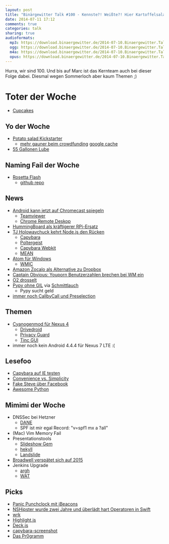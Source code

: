 ```yaml
---
layout: post
title: "Binärgewitter Talk #100 - Kennste?! Weißte?! Hier Kartoffelsalat!"
date: 2014-07-11 17:12
comments: true
categories: talk
sharing: true
audioformats:
  mp3: https://download.binaergewitter.de/2014-07-10.Binaergewitter.Talk.100.mp3
  ogg: https://download.binaergewitter.de/2014-07-10.Binaergewitter.Talk.100.ogg
  m4a: https://download.binaergewitter.de/2014-07-10.Binaergewitter.Talk.100.m4a
  opus: https://download.binaergewitter.de/2014-07-10.Binaergewitter.Talk.100.opus
---
```

Hurra, wir sind 100. Und bis auf Marc ist das Kernteam auch bei dieser Folge dabei. Diesmal wegen Sommerloch aber kaum Themen ;)

# Toter der Woche

- [Cupcakes](http://www.cbc.ca/news/1.2688030)

## Yo der Woche

- [Potato salad Kickstarter](https://www.kickstarter.com/projects/324283889/potato-salad)
  - [mehr gauner beim crowdfunding](https://www.indiegogo.com/projects/wifiex) [google cache](http://webcache.googleusercontent.com/search?q=cache:03fcMBC_AvIJ:https://www.indiegogo.com/projects/wifiex+&cd=1&hl=de&ct=clnk&gl=de&client=firefox-a)
- [55 Gallonen Lube](http://www.amazon.com/Passion-Natural-Water-Based-Lubricant-Gallon/dp/B005MR3IVO?tag=krebsco-21)

## Naming Fail der Woche

- [Rosetta Flash](http://miki.it/blog/2014/7/8/abusing-jsonp-with-rosetta-flash/)
    * [github repo](https://github.com/mikispag/rosettaflash)

## News

- [Android kann jetzt auf Chromecast spiegeln](http://chrome.blogspot.de/2014/07/mirror-your-android-screen-to-tv-with.html)
    * [Teamviewer](https://www.teamviewer.com)
    * [Chrome Remote Deskop](http://www.heise.de/open/meldung/Chrome-Remote-Desktop-steuert-jetzt-auch-Linux-Systeme-2253273.html)
- [HummingBoard als kräftigerer RPi-Ersatz](http://www.solid-run.com/products/hummingboard/)
- [TJ Holowaychuck kehrt Node.js den Rücken](https://medium.com/code-adventures/4ba9e7f3e52b)
    * [Capybara](https://github.com/jnicklas/capybara)
    * [Poltergeist](https://github.com/teampoltergeist/poltergeist)
    * [Capybara Webkit](https://github.com/thoughtbot/capybara-webkit)
    * [MEAN](http://mean.io/#!/)
- [Atom für Windows](http://blog.atom.io/2014/07/09/hello-windows.html)
    * [WMIC](http://euer.krebsco.de/wiki/knowledge_base.html#wmic)
- [Amazon Zocalo als Alternative zu Dropbox](http://techcrunch.com/2014/07/10/amazon-goes-after-box-dropbox-and-huddle-launches-zocalo-for-secure-enterprise-storage/)
- [Captain Obvious: Youporn Benutzerzahlen brechen bei WM ein](http://www.golem.de/news/deutschland-youporns-nutzerzahlen-waehrend-der-wm-spiele-eingebrochen-1407-107803.html)
- [O2 drosselt](http://www.heise.de/netze/meldung/O2-drosselt-DSL-ab-1-Oktober-2251497.html)
- [Pypy ohne GIL](http://www.linux-magazin.de/NEWS/Pypy-STM-liefert-Python-ohne-GIL) via [Schmittlauch](https://twitter.com/schmittlauch)
    * Pypy sucht geld
- [immer noch CallbyCall und Preselection](http://www.heise.de/newsticker/meldung/Telekom-muss-weiter-Preselection-und-Call-by-Call-anbieten-2251774.html)

## Themen

- [Cyanogenmod für Nexus 4](http://download.cyanogenmod.org/?device=mako)
    * [Drivedroid](https://play.google.com/store/apps/details?id=com.softwarebakery.drivedroid&hl=de)
    * [Privacy Guard](http://winfuture.de/news,80241.html)
    * [Tinc GUI](https://play.google.com/store/apps/details?id=org.poirsouille.tinc_gui&hl=de)
- immer noch kein Android 4.4.4 für Nexus 7 LTE :(

## Lesefoo

- [Capybara auf IE testen](http://altoros.github.io/2013/running-capybara-tests-in-remote-browsers/)
- [Convenience vs. Simplicity](https://speakerdeck.com/solnic/convenience-vs-simplicity)
- [Fake Steve über Facebook](http://www.fakesteve.net/2007/12/faceberg-were-sorry-really-okay-not.html)
- [Awesome Python](https://github.com/vinta/awesome-python)

## Mimimi der Woche

- DNSSec bei Hetzner
    * [DANE](http://de.wikipedia.org/wiki/DNS-based_Authentication_of_Named_Entities)
    * SPF ist mir egal Record: "v=spf1 mx a ?all"
- (Mac) Vim Memory Fail
- Presentationstools
    * [Slideshow Gem](https://github.com/slideshow-s9/slideshow)
    * [hekyll](https://github.com/bmcmurray/hekyll)
    * [Landslide](https://github.com/adamzap/landslide)
- [Broadwell verspätet sich auf 2015](http://www.macrumors.com/2014/07/09/broadwell-early-to-mid-2015/)
- Jenkins Upgrade
    * [argh](https://issues.jenkins-ci.org/browse/JENKINS-22115)
    * [WAT](https://issues.jenkins-ci.org/browse/JENKINS-19345?focusedCommentId=198210&page=com.atlassian.jira.plugin.system.issuetabpanels:comment-tabpanel#comment-198210)


## Picks

- [Panic Punchclock mit iBeacons](http://www.panic.com/blog/punchclock-fun-with-ibeacons/)
- [NSHipster wurde zwei Jahre und überlädt hart Operatoren in Swift](http://nshipster.com/nscalendarunityear/)
- [wrk](https://github.com/wg/wrk)
- [Highlight.js](http://highlightjs.org/)
- [Deck.js](http://imakewebthings.com/deck.js/)
- [capybara-screenshot](https://github.com/mattheworiordan/capybara-screenshot)
- [Das Pr0gramm](http://pr0gramm.com/)

